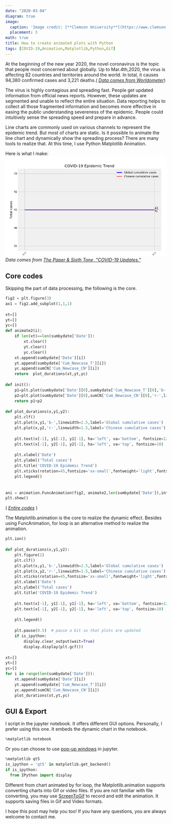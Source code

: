 ```yaml
---
date: "2020-03-04"
diagram: true
image:
  caption: 'Image credit: [**Clemson University**](https://www.clemson.edu/covid-19.html)'
  placement: 3
math: true
title: How to create animated plots with Python
tags: [COVID-19,Animation,Matplotlib,Python,Gif]
---
```


At the beginning of the new year 2020, the novel coronavirus is the topic that people most concerned about globally. Up to Mar.4th,2020, the virus is affecting 82 countries and territories around the world. In total, it causes 94,380 confirmed cases and 3,221 deaths.( _[Data comes from Worldometer](https://www.worldometers.info/coronavirus/)_) 

The virus is highly contagious and spreading fast. People get updated information from official news reports. However, these updates are segmented and unable to reflect the entire situation. Data reporting helps to collect all those fragmented information and becomes more effective in easing the public understanding severeness of the epidemic. People could intuitively sense the spreading speed and prepare in advance. 

Line charts are commonly used on various channels to represent the epidemic trend. But most of charts are static. Is it possible to animate the line chart and dynamically show the spreading process? There are many tools to realize that. At this time, I use Python Matplotlib Animation.

Here is what I make:
![gif](./COVID-19.gif)
_Data comes from [The Paper & Sixth Tone, "COVID-19 Updates."](https://github.com/839Studio/Novel-Coronavirus-Updates)_

## **Core codes**
Skipping the part of data processing, the following is the core.

```python
fig2 = plt.figure(3)
ax1 = fig2.add_subplot(1,1,1)

xt=[]       
yt=[]        
yc=[]  
def animate2(i):   
    if len(xt)==len(sumbydate['Date']):
        xt.clear()      
        yt.clear()       
        yc.clear()
    xt.append(sumbydate['Date'][i]) 
    yt.append(sumbydate['Cum_Newcase_T'][i])
    yc.append(sumCN['Cum_Newcase_CN'][i])
    return  plot_durations(xt,yt,yc)

def init():
    p1=plt.plot(sumbydate['Date'][0],sumbydate['Cum_Newcase_T'][0],'b-',linewidth=2.5,label='Global cumulative cases')
    p2=plt.plot(sumbydate['Date'][0],sumCN['Cum_Newcase_CN'][0],'r-',linewidth=1.5,label='Chinese cumulative cases')
    return p1+p2

def plot_durations(x,y1,y2):
    plt.clf()
    plt.plot(x,y1,'b-',linewidth=2.5,label='Global cumulative cases')
    plt.plot(x,y2,'r-',linewidth=1.5,label='Chinese cumulative cases')
    
    plt.text(x[-1], y1[-1], y1[-1], ha='left', va='bottom', fontsize=12)
    plt.text(x[-1], y2[-1], y2[-1], ha='left', va='top', fontsize=10)
    
    plt.xlabel('Date')
    plt.ylabel('Total cases')
    plt.title('COVID-19 Epidemic Trend')
    plt.xticks(rotation=45,fontsize='xx-small',fontweight='light',fontstretch='condensed')
    plt.legend()


ani = animation.FuncAnimation(fig2, animate2,len(sumbydate['Date']),interval=500,init_func=init)
plt.show()
```
( _[Entire codes](https://github.com/garyyolo/Toy-Projects/blob/master/Animated%20Data%20Visualization-COVID-19.py)_ )

The Matplotlib.animation is the core to realize the dynamic effect. Besides using FuncAnimation, for loop is an alternative method to realize the animation.

```python
plt.ion()

def plot_durations(x,y1,y2):
    plt.figure(2)
    plt.clf()
    plt.plot(x,y1,'b-',linewidth=2.5,label='Global cumulative cases')
    plt.plot(x,y2,'r-',linewidth=1.5,label='Chinese cumulative cases')
    plt.xticks(rotation=45,fontsize='xx-small',fontweight='light',fontstretch='condensed')
    plt.xlabel('Date')
    plt.ylabel('Total cases')
    plt.title('COVID-19 Epidemic Trend')
    
    plt.text(x[-1], y1[-1], y1[-1], ha='left', va='bottom', fontsize=12)
    plt.text(x[-1], y2[-1], y2[-1], ha='left', va='top', fontsize=10)
    
    plt.legend() 
    
    plt.pause(0.5)  # pause a bit so that plots are updated
    if is_ipython:
        display.clear_output(wait=True)
        display.display(plt.gcf())

xt=[]       
yt=[]        
yc=[]        
for i in range(len(sumbydate['Date'])):
    xt.append(sumbydate['Date'][i]) 
    yt.append(sumbydate['Cum_Newcase_T'][i])
    yc.append(sumCN['Cum_Newcase_CN'][i])
    plot_durations(xt,yt,yc)
```
## **GUI & Export**

I script in the jupyter notebook. It offers different GUI options. Personally, I prefer using this one. It embeds the dynamic chart in the notebook.

```python
%matplotlib notebook
```
Or you can choose to use [pop-up windows](https://blog.csdn.net/u013468614/article/details/58689735) in jupyter.
```python
%matplotlib qt5 
is_ipython = 'qt5' in matplotlib.get_backend() 
if is_ipython: 
  from IPython import display
```

Different from chart animated by for loop, the Matplotlib.animation supports converting charts into Gif or video files. If you are not familiar with file converting, you may use [ScreenToGif](https://www.screentogif.com/) to record and edit the animation. It supports saving files in Gif and Video formats.

I hope this post may help you too! If you have any questions, you are always welcome to contact me.
